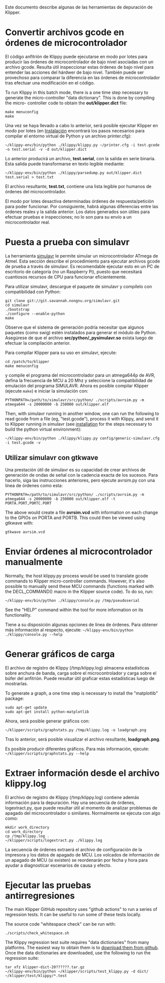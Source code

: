 Este documento describe algunas de las herramientas de depuración de Klipper.

# Convertir archivos gcode en órdenes de microcontrolador

El código anfitrión de Klippy puede ejecutarse en modo por lotes para producir
las órdenes de microcontrolador de bajo nivel asociadas con un archivo gcode.
Resulta útil inspeccionar estas órdenes de bajo nivel para entender las acciones
del hárdwer de bajo nivel. También puede ser provechoso para comparar la
diferencia en las órdenes de microcontrolador tras efectuar una modificación en
el código.

To run Klippy in this batch mode, there is a one time step necessary to generate
the micro-controller "data dictionary". This is done by compiling the micro-
controller code to obtain the **out/klipper.dict** file:

```
make menuconfig
make
```

Una vez se haya llevado a cabo lo anterior, será posible ejecutar Klipper en
modo por lotes (en [Instalación](Installation.md) encontrará los pasos
necesarios para compilar el entorno virtual de Python y un archivo printer.cfg):

```
~/klippy-env/bin/python ./klippy/klippy.py ~/printer.cfg -i test.gcode -o test.serial -v -d out/klipper.dict
```

Lo anterior producirá un archivo, **test.serial**, con la salida en serie
binaria. Esta salida puede transformarse en texto legible mediante:

```
~/klippy-env/bin/python ./klippy/parsedump.py out/klipper.dict test.serial > test.txt
```

El archivo resultante, **test.txt**, contiene una lista legible por humanos de
órdenes del microcontrolador.

El modo por lotes desactiva determinadas órdenes de respuesta/petición para
poder funcionar. Por consiguiente, habrá algunas diferencias entre las órdenes
reales y la salida anterior. Los datos generados son útiles para efectuar
pruebas e inspecciones; no lo son para su envío a un microcontrolador real.

# Puesta a prueba con simulavr

La herramienta [simulavr](http://www.nongnu.org/simulavr/) le permite simular un
microcontrolador ATmega de Atmel. Esta sección describe el procedimiento para
ejecutar archivos gcode de prueba a través de simulavr. Es recomendable ejecutar
esto en un PC de escritorio de categoría (no un Raspberry Pi), puesto que
necesitará cuantiosos recursos de CPU para funcionar eficientemente.

Para utilizar simulavr, descargue el paquete de simulavr y compílelo con
compatibilidad con Python:

```
git clone git://git.savannah.nongnu.org/simulavr.git
cd simulavr
./bootstrap
./configure --enable-python
make
```

Observe que el sistema de generación podría necesitar que algunos paquetes (como
swig) estén instalados para generar el módulo de Python. Asegúrese de que el
archivo **src/python/_pysimulavr.so** exista luego de efectuar la compilación
anterior.

Para compilar Klipper para su uso en simulavr, ejecute:

```
cd /patch/to/klipper
make menuconfig
```

y compile el programa del microcontrolador para un atmega644p de AVR, defina la
frecuencia de MCU a 20 Mhz y seleccione la compatibilidad de emulación del
programa SIMULAVR. Ahora es posible compilar Klipper (ejecute `make`) e iniciar
la simulación con:

```
PYTHONPATH=/path/to/simulavr/src/python/ ./scripts/avrsim.py -m atmega644 -s 20000000 -b 250000 out/klipper.elf
```

Then, with simulavr running in another window, one can run the following to read
gcode from a file (eg, "test.gcode"), process it with Klippy, and send it to
Klipper running in simulavr (see [installation](Installation.md) for the steps
necessary to build the python virtual environment):

```
~/klippy-env/bin/python ./klippy/klippy.py config/generic-simulavr.cfg -i test.gcode -v
```

## Utilizar simulavr con gtkwave

Una prestación útil de simulavr es su capacidad de crear archivos de generación
de ondas de señal con la cadencia exacta de los sucesos. Para hacerlo, siga las
instrucciones anteriores, pero ejecute avrsim.py con una línea de órdenes como
esta:

```
PYTHONPATH=/path/to/simulavr/src/python/ ./scripts/avrsim.py -m atmega644 -s 20000000 -b 250000 out/klipper.elf -t PORTA.PORT,PORTC.PORT
```

The above would create a file **avrsim.vcd** with information on each change to
the GPIOs on PORTA and PORTB. This could then be viewed using gtkwave with:

```
gtkwave avrsim.vcd
```

# Enviar órdenes al microcontrolador manualmente

Normally, the host klippy.py process would be used to translate gcode commands
to Klipper micro-controller commands. However, it's also possible to manually
send these MCU commands (functions marked with the DECL_COMMAND() macro in the
Klipper source code). To do so, run:

```
~/klippy-env/bin/python ./klippy/console.py /tmp/pseudoserial
```

See the "HELP" command within the tool for more information on its
functionality.

Tiene a su disposición algunas opciones de línea de órdenes. Para obtener más
información al respecto, ejecute: `~/klippy-env/bin/python ./klippy/console.py --help`

# Generar gráficos de carga

El archivo de registro de Klippy (/tmp/klippy.log) almacena estadísticas sobre
anchura de banda, carga sobre el microcontrolador y carga sobre el búfer del
anfitrión. Puede resultar útil graficar estas estadísticas luego de mostrarlas.

To generate a graph, a one time step is necessary to install the "matplotlib"
package:

```
sudo apt-get update
sudo apt-get install python-matplotlib
```

Ahora, será posible generar gráficos con:

```
~/klipper/scripts/graphstats.py /tmp/klippy.log -o loadgraph.png
```

Tras lo anterior, será posible visualizar el archivo resultante,
**loadgraph.png**.

Es posible producir diferentes gráficos. Para más información, ejecute:
`~/klipper/scripts/graphstats.py --help`

# Extraer información desde el archivo klippy.log

El archivo de registro de Klippy (/tmp/klippy.log) contiene además información
para la depuración. Hay una secuencia de órdenes, logextract.py, que puede
resultar útil al momento de analizar problemas de apagado del microcontrolador o
similares. Normalmente se ejecuta con algo como:

```
mkdir work_directory
cd work_directory
cp /tmp/klippy.log .
~/klipper/scripts/logextract.py ./klippy.log
```

La secuencia de órdenes extraerá el archivo de configuración de la impresora y
los datos de apagado de MCU. Los volcados de información de un apagado de MCU
(si existen) se reordenarán por fecha y hora para ayudar a diagnosticar
escenarios de causa y efecto.

# Ejecutar las pruebas antirregresiones

The main Klipper GitHub repository uses "github actions" to run a series of
regression tests. It can be useful to run some of these tests locally.

The source code "whitespace check" can be run with:

```
./scripts/check_whitespace.sh
```

The Klippy regression test suite requires "data dictionaries" from many
platforms. The easiest way to obtain them is to [download them from
github](https://github.com/KevinOConnor/klipper/issues/1438). Once the data
dictionaries are downloaded, use the following to run the regression suite:

```
tar xfz klipper-dict-20??????.tar.gz
~/klippy-env/bin/python ~/klipper/scripts/test_klippy.py -d dict/ ~/klipper/test/klippy/*.test
```
